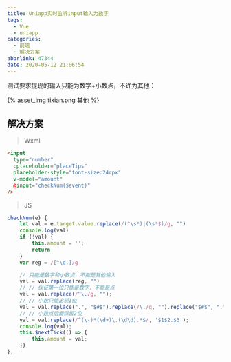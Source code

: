 ```yaml
---
title: Uniapp实时监听input输入为数字
tags:
  - Vue
  - uniapp
categories:
  - 前端
  - 解决方案
abbrlink: 47344
date: 2020-05-12 21:06:54
---
```


测试要求提现的输入只能为数字+小数点，不许为其他：

{% asset_img tixian.png 其他 %}

<!-- more -->

## 解决方案

> Wxml

```html
<input
  type="number"
  :placeholder="placeTips"
  placeholder-style="font-size:24rpx"
  v-model="amount"
  @input="checkNum($event)"
/>
```

> JS

```js
checkNum(e) {
	let val = e.target.value.replace(/(^\s*)|(\s*$)/g, "")
	console.log(val)
	if (!val) {
		this.amount = '';
		return
	}
	var reg = /[^\d.]/g

	// 只能是数字和小数点，不能是其他输入
	val = val.replace(reg, "")
	// // 保证第一位只能是数字，不能是点
	val = val.replace(/^\./g, "");
	// // 小数只能出现1位
	val = val.replace(".", "$#$").replace(/\./g, "").replace("$#$", ".");
	// // 小数点后面保留2位
	val = val.replace(/^(\-)*(\d+)\.(\d\d).*$/, '$1$2.$3');
	console.log(val);
	this.$nextTick(() => {
		this.amount = val;
	})
},
```
